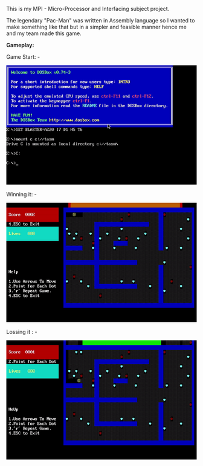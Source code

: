 This is my MPI - Micro-Processor and Interfacing subject project.

The legendary "Pac-Man" was written in Assembly language so I wanted to make something like that but in a simpler and feasible manner hence me and my team made this game.

<strong>Gameplay:</strong>

Game Start: - 

<img src = "Piyu Start.gif">

Winning it: - 

<img src = "Piyu Win.gif">

Lossing it : - 

<img src = "Piyu Lose.gif">
